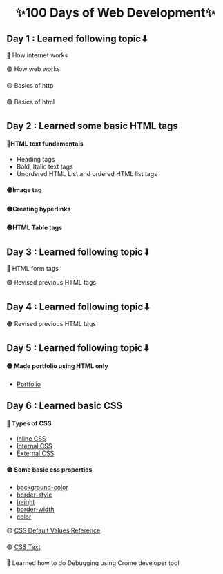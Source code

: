 <h1 align="center" >✨100 Days of Web Development✨</h1>


## Day 1 : Learned following topic⬇
🔴 How internet works

🟣 How web works

🟡 Basics of http

🟢 Basics of html

## Day 2 : Learned some basic HTML tags
#### 🔴HTML text fundamentals
* Heading tags
* Bold, Italic text tags
* Unordered HTML List and ordered HTML list tags


#### 🟣Image tag

#### 🟡Creating hyperlinks 

#### 🟢HTML Table tags

## Day 3 : Learned following topic⬇
🔴 HTML form tags

🟣 Revised previous HTML tags 

## Day 4 : Learned following topic⬇

🟠 Revised previous HTML tags 

## Day 5 : Learned following topic⬇
#### 🟡 Made portfolio using HTML only
* [Portfolio](https://github.com/Dhara3078/100Days_of_WEB_DEV/tree/main/CV%20only%20using%20HTML)


## Day 6 : Learned basic CSS
#### 🔴 Types of CSS
* [Inline CSS](https://www.w3schools.com/html/html_css.asp)
* [Internal CSS](https://developer.mozilla.org/en-US/docs/Web/HTML/Element/style)
* [External CSS](https://www.w3schools.com/html/html_css.asp)

#### 🟣 Some basic css properties
* [background-color](https://developer.mozilla.org/en-US/docs/Web/CSS/background-color)
* [border-style](https://developer.mozilla.org/en-US/docs/Web/CSS/border-style)
* [height](https://devdocs.io/css/height)
* [border-width](https://developer.mozilla.org/en-US/docs/Web/CSS/border-width)
* [color](https://developer.mozilla.org/en-US/docs/Web/CSS/color)

🟡 [CSS Default Values Reference](https://www.w3schools.com/cssref/css_default_values.asp)

🟢 [CSS Text](https://www.w3schools.com/css/css_text.asp)

🔵 Learned how to do Debugging using Crome developer tool

